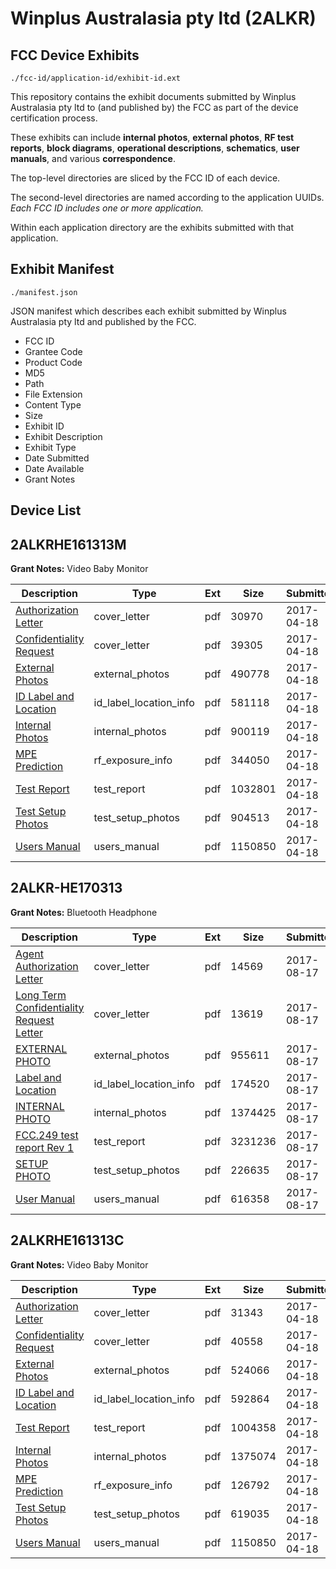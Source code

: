 # Winplus Australasia pty ltd (2ALKR)
## FCC Device Exhibits

```
./fcc-id/application-id/exhibit-id.ext
```

This repository contains the exhibit documents submitted by Winplus Australasia pty ltd to (and published by) the FCC as part of the device certification process.

These exhibits can include **internal photos**, **external photos**, **RF test reports**, **block diagrams**, **operational descriptions**, **schematics**, **user manuals**, and various **correspondence**.

The top-level directories are sliced by the FCC ID of each device.

The second-level directories are named according to the application UUIDs. *Each FCC ID includes one or more application.*

Within each application directory are the exhibits submitted with that application. 

## Exhibit Manifest

```
./manifest.json
```

JSON manifest which describes each exhibit submitted by Winplus Australasia pty ltd and published by the FCC.

- FCC ID
- Grantee Code
- Product Code
- MD5
- Path
- File Extension
- Content Type
- Size
- Exhibit ID
- Exhibit Description
- Exhibit Type
- Date Submitted
- Date Available
- Grant Notes

## Device List
## 2ALKRHE161313M
**Grant Notes:** Video Baby Monitor

| Description | Type | Ext | Size | Submitted | Available |
| ----------- | ---- | --- | ---- | --------- | --------- |
| [Authorization Letter](2ALKRHE161313M/fc5cdefbedcf481540fed8497cd392e5/3361726.pdf) | cover_letter | pdf | 30970 | 2017-04-18 | 2017-04-18 |
| [Confidentiality Request](2ALKRHE161313M/fc5cdefbedcf481540fed8497cd392e5/3361727.pdf) | cover_letter | pdf | 39305 | 2017-04-18 | 2017-04-18 |
| [External Photos](2ALKRHE161313M/fc5cdefbedcf481540fed8497cd392e5/3361729.pdf) | external_photos | pdf | 490778 | 2017-04-18 | 2017-04-18 |
| [ID Label and Location](2ALKRHE161313M/fc5cdefbedcf481540fed8497cd392e5/3361730.pdf) | id_label_location_info | pdf | 581118 | 2017-04-18 | 2017-04-18 |
| [Internal Photos](2ALKRHE161313M/fc5cdefbedcf481540fed8497cd392e5/3361731.pdf) | internal_photos | pdf | 900119 | 2017-04-18 | 2017-04-18 |
| [MPE Prediction](2ALKRHE161313M/fc5cdefbedcf481540fed8497cd392e5/3361734.pdf) | rf_exposure_info | pdf | 344050 | 2017-04-18 | 2017-04-18 |
| [Test Report](2ALKRHE161313M/fc5cdefbedcf481540fed8497cd392e5/3361736.pdf) | test_report | pdf | 1032801 | 2017-04-18 | 2017-04-18 |
| [Test Setup Photos](2ALKRHE161313M/fc5cdefbedcf481540fed8497cd392e5/3361737.pdf) | test_setup_photos | pdf | 904513 | 2017-04-18 | 2017-04-18 |
| [Users Manual](2ALKRHE161313M/fc5cdefbedcf481540fed8497cd392e5/3361687.pdf) | users_manual | pdf | 1150850 | 2017-04-18 | 2017-04-18 |
## 2ALKR-HE170313
**Grant Notes:** Bluetooth Headphone

| Description | Type | Ext | Size | Submitted | Available |
| ----------- | ---- | --- | ---- | --------- | --------- |
| [Agent Authorization Letter](2ALKR-HE170313/36f7ac11e1e9d1b92f21bfeef9efa4d2/3516112.pdf) | cover_letter | pdf | 14569 | 2017-08-17 | 2017-08-17 |
| [Long Term Confidentiality Request Letter](2ALKR-HE170313/36f7ac11e1e9d1b92f21bfeef9efa4d2/3516118.pdf) | cover_letter | pdf | 13619 | 2017-08-17 | 2017-08-17 |
| [EXTERNAL PHOTO](2ALKR-HE170313/36f7ac11e1e9d1b92f21bfeef9efa4d2/3516114.pdf) | external_photos | pdf | 955611 | 2017-08-17 | 2017-08-17 |
| [Label and Location](2ALKR-HE170313/36f7ac11e1e9d1b92f21bfeef9efa4d2/3516117.pdf) | id_label_location_info | pdf | 174520 | 2017-08-17 | 2017-08-17 |
| [INTERNAL PHOTO](2ALKR-HE170313/36f7ac11e1e9d1b92f21bfeef9efa4d2/3516116.pdf) | internal_photos | pdf | 1374425 | 2017-08-17 | 2017-08-17 |
| [FCC.249 test report Rev 1](2ALKR-HE170313/36f7ac11e1e9d1b92f21bfeef9efa4d2/3516115.pdf) | test_report | pdf | 3231236 | 2017-08-17 | 2017-08-17 |
| [SETUP PHOTO](2ALKR-HE170313/36f7ac11e1e9d1b92f21bfeef9efa4d2/3516121.pdf) | test_setup_photos | pdf | 226635 | 2017-08-17 | 2017-08-17 |
| [User Manual](2ALKR-HE170313/36f7ac11e1e9d1b92f21bfeef9efa4d2/3516122.pdf) | users_manual | pdf | 616358 | 2017-08-17 | 2017-08-17 |
## 2ALKRHE161313C
**Grant Notes:** Video Baby Monitor

| Description | Type | Ext | Size | Submitted | Available |
| ----------- | ---- | --- | ---- | --------- | --------- |
| [Authorization Letter](2ALKRHE161313C/d3999d1378674920bc844c1a2edfd2e7/3361676.pdf) | cover_letter | pdf | 31343 | 2017-04-18 | 2017-04-18 |
| [Confidentiality Request](2ALKRHE161313C/d3999d1378674920bc844c1a2edfd2e7/3361677.pdf) | cover_letter | pdf | 40558 | 2017-04-18 | 2017-04-18 |
| [External Photos](2ALKRHE161313C/d3999d1378674920bc844c1a2edfd2e7/3361679.pdf) | external_photos | pdf | 524066 | 2017-04-18 | 2017-04-18 |
| [ID Label and Location](2ALKRHE161313C/d3999d1378674920bc844c1a2edfd2e7/3361680.pdf) | id_label_location_info | pdf | 592864 | 2017-04-18 | 2017-04-18 |
| [Test Report](2ALKRHE161313C/d3999d1378674920bc844c1a2edfd2e7/3361685.pdf) | test_report | pdf | 1004358 | 2017-04-18 | 2017-04-18 |
| [Internal Photos](2ALKRHE161313C/d3999d1378674920bc844c1a2edfd2e7/3361681.pdf) | internal_photos | pdf | 1375074 | 2017-04-18 | 2017-04-18 |
| [MPE Prediction](2ALKRHE161313C/d3999d1378674920bc844c1a2edfd2e7/3361683.pdf) | rf_exposure_info | pdf | 126792 | 2017-04-18 | 2017-04-18 |
| [Test Setup Photos](2ALKRHE161313C/d3999d1378674920bc844c1a2edfd2e7/3361686.pdf) | test_setup_photos | pdf | 619035 | 2017-04-18 | 2017-04-18 |
| [Users Manual](2ALKRHE161313C/d3999d1378674920bc844c1a2edfd2e7/3361687.pdf) | users_manual | pdf | 1150850 | 2017-04-18 | 2017-04-18 |
